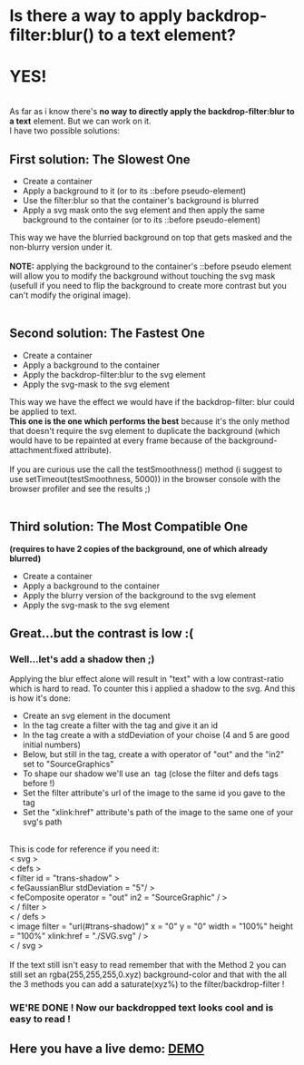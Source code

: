 <h1>Is there a way to apply backdrop-filter:blur() to a text element?</h1>
<h1>YES!</h1><br>
As far as i know there's <strong>no way to directly apply the backdrop-filter:blur to a text</strong> element. But we can work on it.<br> 
I have two possible solutions: <br>
<strong><h2>First solution: The Slowest One</h2></strong>
<ul>
  <li>Create a container</li>
  <li>Apply a background to it (or to its ::before pseudo-element)</li>
  <li>Use the filter:blur so that the container's background is blurred</li>
  <li>Apply a svg mask onto the svg element and then apply the same background to the container (or to its ::before pseudo-element)</li>
</ul>
This way we have the blurried background on top that gets masked and the non-blurry version under it.<br><br>
<strong>NOTE:</strong> applying the background to the container's ::before pseudo element will allow you to modify the background  without touching the svg mask (usefull if you need to flip the background to create more contrast but you can't modify the original image).<br><br>
<strong><h2>Second solution: The Fastest One</h2></strong>
<ul>
  <li>Create a container</li>
  <li>Apply a background to the container</li>
  <li>Apply the backdrop-filter:blur to the svg element</li>
  <li>Apply the svg-mask to the svg element</li>
</ul>
This way we have the effect we would have if the backdrop-filter: blur could be applied to text.<br>
<strong>This one is the one which performs the best</strong> because it's the only method that doesn't require the svg element to duplicate the background (which would have to be repainted at every frame because of the background-attachment:fixed attribute).<br><br>
If you are curious use the call the testSmoothness() method (i suggest to use setTimeout(testSmoothness, 5000)) in the browser console with the browser profiler and see the results ;)<br><br>

<strong><h2>Third solution: The Most Compatible One</h2></strong><strong>(requires to have 2 copies of the background, one of which already blurred)</strong>
<ul>
  <li>Create a container</li>
  <li>Apply a background to the container</li>
  <li>Apply the blurry version of the background to the svg element</li>
  <li>Apply the svg-mask to the svg element</li>
</ul>
<h2>Great...but the contrast is low :(</h2>
<h3>Well...let's add a shadow then ;)</h3>
Applying the blur effect alone will result in "text" with a low contrast-ratio which is hard to read. To counter this i applied a shadow to the svg.
And this is how it's done:
<ul>
  <li>Create an svg element in the document</li>
  <li>In the <defs> tag create a filter with the <filter> tag and give it an id</li>
  <li>In the <filter> tag create a <feGaussianBlur> with a stdDeviation of your choise (4 and 5 are good initial numbers)</li>
  <li>Below, but still in the <filter> tag, create a <feComposite> with operator of "out" and the "in2" set to "SourceGraphics"</li>
  <li>To shape our shadow we'll use an <image> tag (close the filter and defs tags before !)</li>
  <li>Set the filter attribute's url of the image to the same id you gave to the <filter> tag</li>
  <li>Set the "xlink:href" attribute's path of the image to the same one of your svg's path</li>
</ul>
 <br>
This is code for reference if you need it:<br>
  < svg ><br>
    < defs ><br>
      < filter id = "trans-shadow" ><br>
      < feGaussianBlur stdDeviation = "5"/ ><br>
      < feComposite operator = "out" in2 = "SourceGraphic" / ><br>
      < / filter ><br>
    < / defs ><br>
    < image filter = "url(#trans-shadow)" x = "0" y = "0" width = "100%" height = "100%" xlink:href = "./SVG.svg" / ><br>
  < / svg ><br>
<br>
</strong>If the text still isn't easy to read</strong> remember that with the Method 2 you can still set an rgba(255,255,255,0.xyz) background-color and that with the all the 3 methods you can add a saturate(xyz%) to the filter/backdrop-filter !<br>
<h3>WE'RE DONE ! Now our backdropped text looks cool and is easy to read !</h3>
<strong><h2>Here you have a live demo: </strong><a href = "https://cristiandavideconte.github.io/applyBackdropFilterBlurToText"/>DEMO</a></h2>
